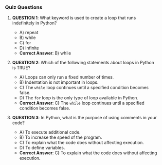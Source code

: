 ### Quiz Questions ###

1. **QUESTION 1**: What keyword is used to create a loop that runs indefinitely in Python?  
   - A) repeat  
   - B) while  
   - C) for  
   - D) infinite  
   - **Correct Answer**: B) while  

2. **QUESTION 2**: Which of the following statements about loops in Python is TRUE?  
   - A) Loops can only run a fixed number of times.  
   - B) Indentation is not important in loops.  
   - C) The `while` loop continues until a specified condition becomes false.  
   - D) The `for` loop is the only type of loop available in Python.  
   - **Correct Answer**: C) The `while` loop continues until a specified condition becomes false.  

3. **QUESTION 3**: In Python, what is the purpose of using comments in your code?  
   - A) To execute additional code.  
   - B) To increase the speed of the program.  
   - C) To explain what the code does without affecting execution.  
   - D) To define variables.  
   - **Correct Answer**: C) To explain what the code does without affecting execution.